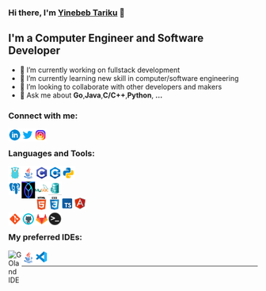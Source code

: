 ### Hi there, I'm [Yinebeb Tariku][website] 👋

## I'm a Computer Engineer and Software Developer
- 🔭 I’m currently working on fullstack development 
- 🌱 I’m currently learning new skill in computer/software engineering
- 👯 I’m looking to collaborate with other developers and makers
- 💬 Ask me about **Go**,**Java**,**C/C++**,**Python**, **...**
  
### Connect with me:

[<img align="left" alt="yina | LinkedIn" width="26px" src="src/icons8-linkedin-circled.svg" />][linkedin]
[<img align="left" alt="yina | Twitter" width="26px" src="src/icons8-twitter.svg" />][twitter]
[<img align="left" alt="yina | Instagram" width="26px" src="src/icons8-instagram.svg" />][instagram]
<br/>

### Languages and Tools:
[<img align="left" alt="Golang" width="27px" src="src/icons8-golang.svg"/>][website]
[<img align="left" alt="Intellij" width="27px" src="src/icons8-java.svg"/>][website]
[<img align="left" alt="C" width="27px" src="src/icons8-c-programming.svg"/>][website]
[<img align="left" alt="C" width="27px" src="src/icons8-c++.svg"/>][website]
[<img align="left" alt="Pycahrm" width="27px" src="src/icons8-python.svg"/>][website]
<br/>

[<img align="left" alt="C" width="27px" src="src/icons8-postgresql.svg"/>][website]
[<img align="left" alt="C" width="27px" src="src/cockroachdb.jpeg"/>][website]
[<img align="left" alt="C" width="27px" src="src/icons8-mysql-logo.svg"/>][website]
[<img align="left" alt="C" width="27px" src="src/sql.jpg"/>][website]
<br/>


[<img align="left" alt="HTML5" width="26px" src="https://raw.githubusercontent.com/github/explore/80688e429a7d4ef2fca1e82350fe8e3517d3494d/topics/html/html.png" />][website]
[<img align="left" alt="CSS3" width="26px" src="https://raw.githubusercontent.com/github/explore/80688e429a7d4ef2fca1e82350fe8e3517d3494d/topics/css/css.png" />][website]
[<img align="left" alt="React" width="26px" src="src/icons8-typescript.svg"/>][website]
[<img align="left" alt="React" width="26px" src="src/icons8-angular.svg"/>][website]
<br/>

[<img align="left" alt="C" width="27px" src="src/icons8-git.svg"/>][website]
[<img align="left" alt="C" width="27px" src="src/icons8-github.svg"/>][website]
[<img align="left" alt="C" width="27px" src="src/icons8-gitlab.svg"/>][website]
[<img align="left" alt="Terminal" width="26px" src="https://raw.githubusercontent.com/github/explore/80688e429a7d4ef2fca1e82350fe8e3517d3494d/topics/terminal/terminal.png"/>][website]
<br/>

### My preferred IDEs:
[<img align="left" alt="GOland IDE" width="27px" src="https://camo.githubusercontent.com/d0db72d1498c5aa34ef003bf7ca0c761e314d2fb25c791ac0c9244714cce351e/687474703a2f2f7265736f75726365732e6a6574627261696e732e636f6d2f73746f726167652f70726f64756374732f676f6c616e642f696d672f6d6574612f676f6c616e645f6c6f676f5f333030783330302e706e67"/>][website]
[<img align="left" alt="Intellij IDE" width="27px" src="src/icons8-java.svg"/>][website]
[<img align="left" alt="Visual Studio Code" width="26px" src="src/icons8-visual-studio-code-2019.svg" />][website]
<br/>

---
[website]: https://shop.st-son.com/
[twitter]: https://twitter.com/Sil_enat/
[youtube]: https://www.youtube.com/@yinebebtariku1617/
[instagram]: https://www.instagram.com/yina_st_son/
[linkedin]: https://www.linkedin.com/in/yinebeb-tariku-4859361a2/
[telegram]: https://www.t.me/stson_ece/
